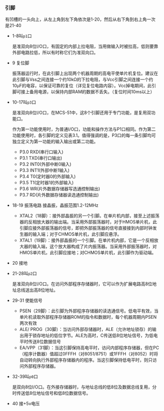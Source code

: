 ### 引脚

有凹槽的一头向上，从左上角到左下角依次是1-20，然后从右下角到右上角一次是21-40

- 1-8叫`p1`口

  是准双向8位I/O口，有固定的内部上拉电阻，当用做输入时被拉高，低则要靠外部电路拉低，所以有时称它们为准双向口。

- 9 复位脚

  振荡器运行时，在此引脚上出现两个机器周期的高电平使单片机复位。建议在此引脚与Vss之间连接一个约10kΩ的下拉电阻，与Vcc引脚之间连接一个约10μF的电容，以保证可靠的复位（详见复位电路内容）。Vcc掉电期间，此引脚可接上备用电源，以保持内部RAM的数据不丢失。（复位时间10ms以上）

- 10-17叫`p3`口

  是准双向8位I/O口，在MCS\-51中，这8个引脚还用于专门功能，是复用双功能口。

  作为第一功能使用时，为普通I/O口，功能和操作方法与P1口相同。作为第二功能使用时，各引脚的定义见表3.1。值得强调的是，P3口的每一条引脚均可独立定义为第一功能的输入输出或第二功能。

  - P3.0 RXD(串行口输入) 
  - P3.1 TXD(串行口输出) 
  - P3.2 INT0(外部中断0输入)
  - P3.3 INT1(外部中断1输入)
  - P3.4 T0(定时器0的外部输入)
  - P3.5 T1(定时器1的外部输入)
  - P3.6 WR(片外数据存储器写选通控制输出)
  - P3.7 RD(片外数据存储器读选通控制输出) 

- 18-19 振荡电路 接晶振，晶振范围1.2-12MHz

  - XTAL2（18脚）：接外部晶振的另一个引脚。在单片机内部，接至上述振荡器的反相放大器的输出端。当采用外部振荡器时，对于HMOS单片机，此引脚应接外部振荡器的信号，即把外部振荡器的信号直接接到内部时钟发生器的输入端；对于CHMOS单片机，此引脚应悬浮。
  - XTAL1（19脚）：接外部晶振的一个引脚。在单片机内部，它是一个反相放大器的输入端，这个放大器构成了片内振荡器。当采用外部振荡器时，对HMOS单片机，此引脚应接地；对CHMOS单片机，此引脚作为驱动端。

- 20 接地

- 21-28叫`p2`口

  是准双向8位I/O口。在访问外部程序存储器时，它可以作为扩展电路高8位地址总线送出高8位地址。

- 29-31 使能信号

  - PSEN（29脚）：此引脚为外部程序存储器的读选通信号。低电平有效，当单片机读取外部程序存储器ROM的指令和数据时，每个机器周期内PSEN两次有效
  - ALE/ PROG（30脚）：当访问外部存储器时，ALE（允许地址锁存）的输出用于锁存地址的低位字节。ALE为高时，C传送低8位地址信号，为低电平时传送8位数据信号
  - EA/VPP（31脚）：当这引脚保持高电平时，访问内部程序存储器，但在PC（程序计数器）值超过0FFFH（对8051/8751）或1FFFH（对8052）时将自动转向执行外部程序存储器内的程序。当这引脚保持低电平时，则只访问外部程序存储器。

- 32-39叫`p0`口 

  是双向8位I/O口。在外接存储器时，与地址总线的低8位及数据总线复用，分时传送低8位地址信号和低8位数据信号。

- 40 接+5v电压
